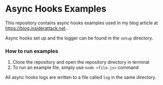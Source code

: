 # Async Hooks Examples

This repository contains async hooks examples used in my blog article at https://blog.insiderattack.net.

Async hooks set up and the logger can be found in the `setup` directory.

### How to run examples

1. Clone the repository and open the repository directory in terminal
2. To run an example file, simply use `node <file.js>` command

All async hooks logs are written to a file called `log` in the same directory.